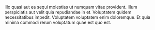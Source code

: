 Illo quasi aut ea sequi molestias ut numquam vitae provident. Illum perspiciatis aut velit quia repudiandae in et. Voluptatem quidem necessitatibus impedit. Voluptatem voluptatem enim doloremque. Et quia minima commodi rerum voluptatum quae est quo est.